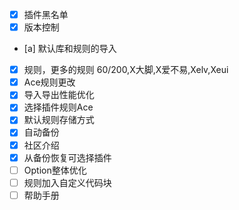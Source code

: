 - [X] 插件黑名单
- [X] 版本控制
- [a] 默认库和规则的导入
- [X] 规则，更多的规则  60/200,X大脚,X爱不易,Xelv,Xeui
- [X] Ace规则更改
- [X] 导入导出性能优化
- [X] 选择插件规则Ace
- [X] 默认规则存储方式
- [X] 自动备份
- [X] 社区介绍
- [X] 从备份恢复可选择插件
- [ ] Option整体优化
- [ ] 规则加入自定义代码块
- [ ] 帮助手册
